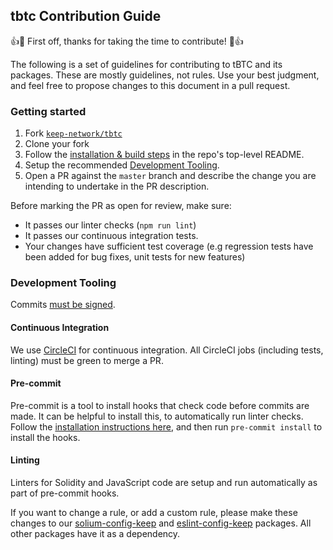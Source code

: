 ## tbtc Contribution Guide

👍🎉 First off, thanks for taking the time to contribute! 🎉👍

The following is a set of guidelines for contributing to tBTC and its packages. These are mostly guidelines, not rules. Use your best judgment, and feel free to propose changes to this document in a pull request.

### Getting started

1.  Fork [`keep-network/tbtc`](https://github.com/keep-network/tbtc)
2.  Clone your fork
3.  Follow the [installation & build steps](https://github.com/keep-network/tbtc/tree/master/implementation#setup) in the repo's top-level README.
4.  Setup the recommended [Development Tooling](#development-tooling).
5.  Open a PR against the `master` branch and describe the change you are intending to undertake in the PR description. 

Before marking the PR as open for review, make sure:

-   It passes our linter checks (`npm run lint`)
-   It passes our continuous integration tests.
-   Your changes have sufficient test coverage (e.g regression tests have been added for bug fixes, unit tests for new features)

### Development Tooling

Commits [must be signed](https://help.github.com/en/articles/about-commit-signature-verification).

#### Continuous Integration

We use [CircleCI](https://circleci.com) for continuous integration. All CircleCI jobs (including tests, linting) must be green to merge a PR.

#### Pre-commit

Pre-commit is a tool to install hooks that check code before commits are made. It can be helpful to install this, to automatically run linter checks. Follow the [installation instructions here](https://pre-commit.com/), and then run ```pre-commit install``` to install the hooks.

#### Linting

Linters for Solidity and JavaScript code are setup and run automatically as part of pre-commit hooks.

If you want to change a rule, or add a custom rule, please make these changes to our [solium-config-keep](https://github.com/keep-network/solium-config-keep) and [eslint-config-keep](https://github.com/keep-network/eslint-config-keep) packages. All other packages have it as a dependency.